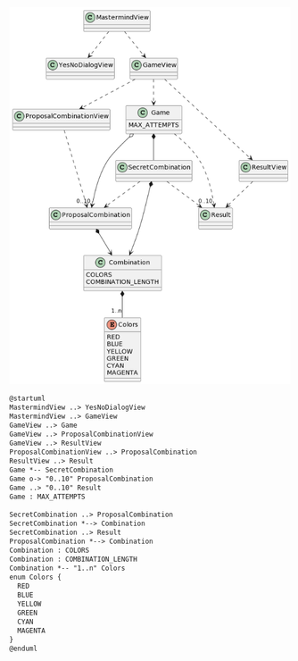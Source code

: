<p align="center">
  <img src="https://github.com/USantaTecla-ed-mpds/lab-chomsky/blob/master/tech-js-basado-objetos/mastermind/con-vistas-separadas/MasterMind-UML.png">
</p>

```
@startuml
MastermindView ..> YesNoDialogView
MastermindView ..> GameView
GameView ..> Game
GameView ..> ProposalCombinationView
GameView ..> ResultView
ProposalCombinationView ..> ProposalCombination
ResultView ..> Result
Game *-- SecretCombination
Game o-> "0..10" ProposalCombination
Game ..> "0..10" Result
Game : MAX_ATTEMPTS

SecretCombination ..> ProposalCombination
SecretCombination *--> Combination
SecretCombination ..> Result
ProposalCombination *--> Combination
Combination : COLORS
Combination : COMBINATION_LENGTH
Combination *-- "1..n" Colors
enum Colors {
  RED
  BLUE
  YELLOW
  GREEN
  CYAN
  MAGENTA
}
@enduml
```

